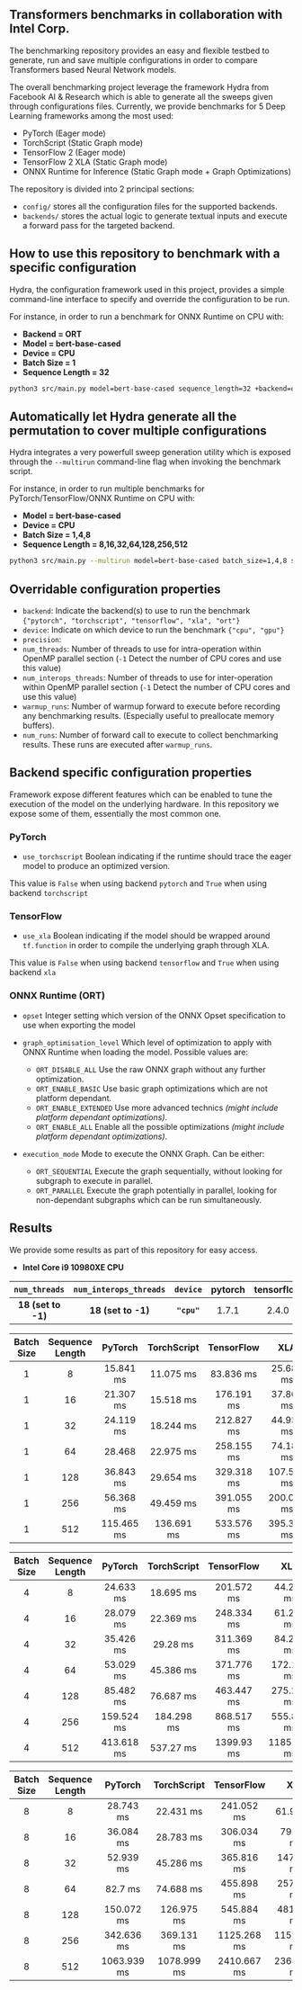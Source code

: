 ## Transformers benchmarks in collaboration with Intel Corp.

The benchmarking repository provides an easy and flexible testbed to generate, run and save multiple configurations 
in order to compare Transformers based Neural Network models.

The overall benchmarking project leverage the framework Hydra from Facebook AI & Research which is able to generate
all the sweeps given through configurations files. Currently, we provide benchmarks for 5 Deep Learning frameworks
among the most used: 

- PyTorch (Eager mode)
- TorchScript (Static Graph mode)
- TensorFlow 2 (Eager mode)
- TensorFlow 2 XLA (Static Graph mode)
- ONNX Runtime for Inference (Static Graph mode + Graph Optimizations)

The repository is divided into 2 principal sections:
- `config/` stores all the configuration files for the supported backends.
- `backends/` stores the actual logic to generate textual inputs and execute a forward pass for the targeted backend.


## How to use this repository to benchmark with a specific configuration

Hydra, the configuration framework used in this project, provides a simple command-line interface to specify and
override the configuration to be run.

For instance, in order to run a benchmark for ONNX Runtime on CPU with:
- **Backend = ORT**
- **Model = bert-base-cased**
- **Device = CPU**
- **Batch Size = 1**
- **Sequence Length = 32**

```bash
python3 src/main.py model=bert-base-cased sequence_length=32 +backend=ort device=cpu
```

## Automatically let Hydra generate all the permutation to cover multiple configurations

Hydra integrates a very powerfull sweep generation utility which is exposed through the `--multirun` command-line flag
when invoking the benchmark script.

For instance, in order to run multiple benchmarks for PyTorch/TensorFlow/ONNX Runtime on CPU with:
- **Model = bert-base-cased**
- **Device = CPU**
- **Batch Size = 1,4,8**
- **Sequence Length = 8,16,32,64,128,256,512**

```bash
python3 src/main.py --multirun model=bert-base-cased batch_size=1,4,8 sequence_length=8,16,32,64,128,256,512 +backend=pytorch,tensorflow,ort device=cpu
```

## Overridable configuration properties

- `backend`: Indicate the backend(s) to use to run the benchmark `{"pytorch", "torchscript", "tensorflow", "xla", "ort"}`
- `device`: Indicate on which device to run the benchmark `{"cpu", "gpu"}`
- `precision`:
- `num_threads`: Number of threads to use for intra-operation within OpenMP parallel section (`-1` Detect the number of CPU cores and use this value)
- `num_interops_threads`: Number of threads to use for inter-operation within OpenMP parallel section (`-1` Detect the number of CPU cores and use this value)
- `warmup_runs`: Number of warmup forward to execute before recording any benchmarking results. (Especially useful to preallocate memory buffers).
- `num_runs`: Number of forward call to execute to collect benchmarking results. These runs are executed after `warmup_runs`.


## Backend specific configuration properties

Framework expose different features which can be enabled to tune the execution of the model on the underlying hardware.
In this repository we expose some of them, essentially the most common one.

### PyTorch

- `use_torchscript` Boolean indicating if the runtime should trace the eager model to produce an optimized version.

This value is `False` when using backend `pytorch` and `True` when using backend `torchscript` 

### TensorFlow

- `use_xla` Boolean indicating if the model should be wrapped around `tf.function` in order to compile the underlying graph through XLA.

This value is `False` when using backend `tensorflow` and `True` when using backend `xla`


### ONNX Runtime (ORT)

- `opset` Integer setting which version of the ONNX Opset specification to use when exporting the model

- `graph_optimisation_level` Which level of optimization to apply with ONNX Runtime when loading the model. Possible values are:
   - `ORT_DISABLE_ALL` Use the raw ONNX graph without any further optimization.
   - `ORT_ENABLE_BASIC` Use basic graph optimizations which are not platform dependant.
   - `ORT_ENABLE_EXTENDED` Use more advanced technics *(might include platform dependant optimizations)*.
   - `ORT_ENABLE_ALL` Enable all the possible optimizations *(might include platform dependant optimizations)*.
    
- `execution_mode` Mode to execute the ONNX Graph. Can be either:
   - `ORT_SEQUENTIAL` Execute the graph sequentially, without looking for subgraph to execute in parallel.
   - `ORT_PARALLEL` Execute the graph potentially in parallel, looking for non-dependant subgraphs which can be run simultaneously.
    
## Results 

We provide some results as part of this repository for easy access. 

- **Intel Core i9 10980XE CPU**


| `num_threads` | `num_interops_threads` | `device`   | pytorch | tensorflow | onnxruntime |  
|:-------------:|:----------------------:|:----------:|:-------:|:----------:|:-----------:|
|**18 (set to -1)** | **18 (set to -1)** |**`"cpu"`** | 1.7.1   | 2.4.0      | 1.6.0       |

| Batch Size | Sequence Length | PyTorch     | TorchScript | TensorFlow  | XLA         | ONNX Runtime |
|:----------:|:---------------:|:-----------:|:-----------:|:-----------:|:-----------:|:------------:|
| 1          | 8               | 15.841 ms   | 11.075 ms   | 83.836 ms   | 25.684 ms   | 6.53 ms      |
| 1          | 16              | 21.307 ms   | 15.518 ms   | 176.191 ms  | 37.869 ms   | 7.388 ms     |
| 1          | 32              | 24.119 ms   | 18.244 ms   | 212.827 ms  | 44.938 ms   | 10.186 ms    |
| 1          | 64              | 28.468      | 22.975 ms   | 258.155 ms  | 74.185 ms   | 15.364 ms    |
| 1          | 128             | 36.843 ms   | 29.654 ms   | 329.318 ms  | 107.549 ms  | 26.618 ms    |
| 1          | 256             | 56.368 ms   | 49.459 ms   | 391.055 ms  | 200.078 ms  | 57.504 ms    |
| 1          | 512             | 115.465 ms  | 136.691 ms  | 533.576 ms  | 395.334 ms  | 114.748 ms   |

| Batch Size | Sequence Length | PyTorch     | TorchScript | TensorFlow  | XLA         | ONNX Runtime |
|:----------:|:---------------:|:-----------:|:-----------:|:-----------:|:-----------:|:------------:|
| 4          | 8               | 24.633 ms   | 18.695 ms   | 201.572 ms  | 44.286 ms   | 14.409 ms    |
| 4          | 16              | 28.079 ms   | 22.369 ms   | 248.334 ms  | 61.281 ms   | 18.678 ms    |
| 4          | 32              | 35.426 ms   | 29.28 ms    | 311.369 ms  | 84.266 ms   | 27.617 ms    |
| 4          | 64              | 53.029 ms   | 45.386 ms   | 371.776 ms  | 172.184 ms  | 47.127 ms    |
| 4          | 128             | 85.482 ms   | 76.687 ms   | 463.447 ms  | 275.207 ms  | 90.433 ms    |
| 4          | 256             | 159.524 ms  | 184.298 ms  | 868.517 ms  | 555.863 ms  | 171.662 ms   |
| 4          | 512             | 413.618 ms  | 537.27 ms   | 1399.93 ms  | 1185.992 ms | 354.402 ms   |

| Batch Size | Sequence Length | PyTorch     | TorchScript | TensorFlow  | XLA         | ONNX Runtime |
|:----------:|:---------------:|:-----------:|:-----------:|:-----------:|:-----------:|:------------:|
| 8          | 8               | 28.743 ms   | 22.431 ms   | 241.052 ms  | 61.94 ms    | 18.167 ms    |
| 8          | 16              | 36.084 ms   | 28.783 ms   | 306.034 ms  | 79.259 ms   | 26.897 ms    |
| 8          | 32              | 52.939 ms   | 45.286 ms   | 365.816 ms  | 147.997 ms  | 47.752 ms    |
| 8          | 64              | 82.7 ms     | 74.688 ms   | 455.898 ms  | 257.108 ms  | 88.991 ms    |
| 8          | 128             | 150.072 ms  | 126.975 ms  | 545.884 ms  | 481.025 ms  | 162.648 ms   |
| 8          | 256             | 342.636 ms  | 369.131 ms  | 1125.268 ms | 1159.149 ms | 270.288 ms   |
| 8          | 512             | 1063.939 ms | 1078.999 ms | 2410.667 ms | 2364.330 ms | 648.959 ms   |